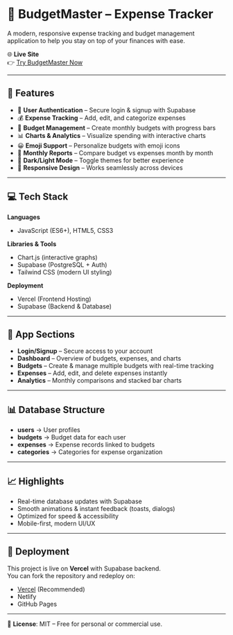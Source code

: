 # 💸 BudgetMaster – Expense Tracker  

A modern, responsive expense tracking and budget management application to help you stay on top of your finances with ease.  

🌐 **Live Site**  
👉 [Try BudgetMaster Now](https://budget-master-omega.vercel.app/login)  

---

## 🚀 Features  

- 🔐 **User Authentication** – Secure login & signup with Supabase  
- 💰 **Expense Tracking** – Add, edit, and categorize expenses  
- 🎯 **Budget Management** – Create monthly budgets with progress bars  
- 📊 **Charts & Analytics** – Visualize spending with interactive charts  
- 😀 **Emoji Support** – Personalize budgets with emoji icons  
- 📅 **Monthly Reports** – Compare budget vs expenses month by month  
- 🌙 **Dark/Light Mode** – Toggle themes for better experience  
- 📱 **Responsive Design** – Works seamlessly across devices  

---

## 💻 Tech Stack  

**Languages**  
- JavaScript (ES6+), HTML5, CSS3  

**Libraries & Tools**  
- Chart.js (interactive graphs)  
- Supabase (PostgreSQL + Auth)  
- Tailwind CSS (modern UI styling)  

**Deployment**  
- Vercel (Frontend Hosting)  
- Supabase (Backend & Database)  

---

## 📂 App Sections  

- **Login/Signup** – Secure access to your account  
- **Dashboard** – Overview of budgets, expenses, and charts  
- **Budgets** – Create & manage multiple budgets with real-time tracking  
- **Expenses** – Add, edit, and delete expenses instantly  
- **Analytics** – Monthly comparisons and stacked bar charts  

---

## 📊 Database Structure  

- **users** → User profiles  
- **budgets** → Budget data for each user  
- **expenses** → Expense records linked to budgets  
- **categories** → Categories for expense organization  

---

## 📈 Highlights  

- Real-time database updates with Supabase  
- Smooth animations & instant feedback (toasts, dialogs)  
- Optimized for speed & accessibility  
- Mobile-first, modern UI/UX  

---

## 🔧 Deployment  

This project is live on **Vercel** with Supabase backend.  
You can fork the repository and redeploy on:  

- [Vercel](https://vercel.com) (Recommended)  
- Netlify  
- GitHub Pages  

---

📜 **License**: MIT – Free for personal or commercial use.  
